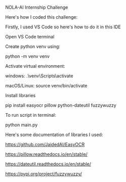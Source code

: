 NOLA-AI Internship Challenge

Here's how I coded this challenge:

Firstly, I used VS Code so here's how to do it in this IDE

Open VS Code terminal

Create python venv using:

python -m venv venv

Activate virtual environment:

windows: .\venv\Scripts\activate

macOS/Linux: source venv/bin/activate

Install libraries

pip install easyocr pillow python-dateutil fuzzywuzzy

To run script in terminal:

python main.py

Here's some documentation of libraries I used:

https://github.com/JaidedAI/EasyOCR

https://pillow.readthedocs.io/en/stable/

https://dateutil.readthedocs.io/en/stable/

https://pypi.org/project/fuzzywuzzy/
